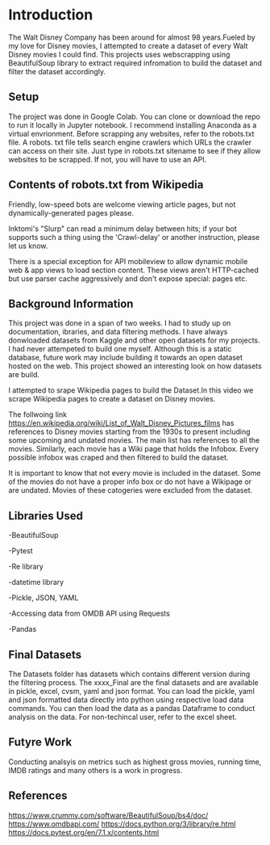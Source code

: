 
# Introduction

The Walt Disney Company has been around for almost 98 years.Fueled by my love for Disney movies, I attempted to create a dataset of every Walt Disney movies I could find. This projects uses webscrapping using BeautifulSoup library to extract required infromation to build the dataset and filter the dataset accordingly. 

## Setup

The project was done in Google Colab. You can clone or download the repo to run it locally in Jupyter notebook. I recommend installing Anaconda as a virtual envrionment. Before scrapping any websites, refer to the robots.txt file. A robots. txt file tells search engine crawlers which URLs the crawler can access on their site. Just type in robots.txt sitename to see if they allow websites to be scrapped. If not, you will have to use an API. 

## Contents of robots.txt from Wikipedia


 Friendly, low-speed bots are welcome viewing article pages, but not
 dynamically-generated pages please.

 Inktomi's "Slurp" can read a minimum delay between hits; if your
 bot supports such a thing using the 'Crawl-delay' or another
 instruction, please let us know.

 There is a special exception for API mobileview to allow dynamic
 mobile web & app views to load section content.
 These views aren't HTTP-cached but use parser cache aggressively
 and don't expose special: pages etc.

## Background Information

This project was done in a span of two weeks. I had to study up on documentation, ibraries, and data filtering methods. I have always donwloaded datasets from Kaggle and other open datasets for my projects. I had never attempeted to build one myself. Although this is a static database, future work may include building it towards an open dataset hosted on the web. This project showed an interesting look on how datasets are build.

I attempted to srape Wikipedia pages to build the Dataset.In this video we scrape Wikipedia pages to create a dataset on Disney movies.

The follwoing link https://en.wikipedia.org/wiki/List_of_Walt_Disney_Pictures_films has references to Disney movies starting from the 1930s to present including some upcoming and undated movies. The main list has references to all the movies. Similarly, each movie has a Wiki page that holds the Infobox. Every possible infobox was craped and then filtered to build the dataset.

It is important to know that not every movie is included in the dataset. Some of the movies do not have a proper info box or do not have a Wikipage or are undated. Movies of these catogeries were excluded from the dataset.

## Libraries Used

-BeautifulSoup

-Pytest

-Re library

-datetime library

-Pickle, JSON, YAML

-Accessing data from OMDB API using Requests

-Pandas

## Final Datasets

The Datasets folder has datasets which contains different version during the filtering process. The xxxx_Final are the final datasets and are available in pickle, excel, cvsm, yaml and json format. You can load the pickle, yaml and json formatted data directly into python using respective load data commands.  You can then load the data as a pandas Dataframe to conduct analysis on the data. For non-techincal user, refer to the excel sheet.


## Futyre Work

Conducting  analsyis on metrics such as highest gross movies, running time, IMDB ratings and many others is a work in progress.

## References

https://www.crummy.com/software/BeautifulSoup/bs4/doc/
https://www.omdbapi.com/
https://docs.python.org/3/library/re.html
https://docs.pytest.org/en/7.1.x/contents.html
